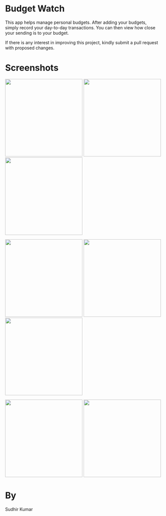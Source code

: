 # Budget Watch


This app helps manage personal budgets. After adding your budgets, simply record your day-to-day transactions.
You can then view how close your sending is to your budget.

If there is any interest in improving this project, kindly submit a pull request with
proposed changes.

# Screenshots
[<img src="https://cloud.githubusercontent.com/assets/5264535/23584126/9f3b6e3e-0125-11e7-8c0a-27d176dd0c00.png" width=250>](https://cloud.githubusercontent.com/assets/5264535/23584126/9f3b6e3e-0125-11e7-8c0a-27d176dd0c00.png)
[<img src="https://cloud.githubusercontent.com/assets/5264535/23584129/b21da058-0125-11e7-952a-3f8202fe70b4.png" width=250>](https://cloud.githubusercontent.com/assets/5264535/23584129/b21da058-0125-11e7-952a-3f8202fe70b4.png)
[<img src="https://cloud.githubusercontent.com/assets/5264535/23584136/ec4ebe42-0125-11e7-8a27-c12309bdffe9.png" width=250>](https://cloud.githubusercontent.com/assets/5264535/23584136/ec4ebe42-0125-11e7-8a27-c12309bdffe9.png)

[<img src="https://cloud.githubusercontent.com/assets/5264535/23584137/ed87297a-0125-11e7-8d76-38b77a2938da.png" width=250>](https://cloud.githubusercontent.com/assets/5264535/23584137/ed87297a-0125-11e7-8d76-38b77a2938da.png)
[<img src="https://cloud.githubusercontent.com/assets/5264535/24686991/1939303c-1985-11e7-828a-836227bdc155.png" width=250>](https://cloud.githubusercontent.com/assets/5264535/24686991/1939303c-1985-11e7-828a-836227bdc155.png)
[<img src="https://cloud.githubusercontent.com/assets/5264535/23929601/ab0484be-08fd-11e7-9ffa-b003d72605f6.png" width=250>](https://cloud.githubusercontent.com/assets/5264535/23929601/ab0484be-08fd-11e7-9ffa-b003d72605f6.png)

[<img src="https://cloud.githubusercontent.com/assets/5264535/23584139/f12ae6ca-0125-11e7-855e-aaf44bd36873.png" width=250>](https://cloud.githubusercontent.com/assets/5264535/23584139/f12ae6ca-0125-11e7-855e-aaf44bd36873.png)
[<img src="https://cloud.githubusercontent.com/assets/5264535/23584140/f2b7acf8-0125-11e7-8aea-62e49e1e9cf4.png" width=250>](https://cloud.githubusercontent.com/assets/5264535/23584140/f2b7acf8-0125-11e7-8aea-62e49e1e9cf4.png)

# By
Sudhir Kumar 
